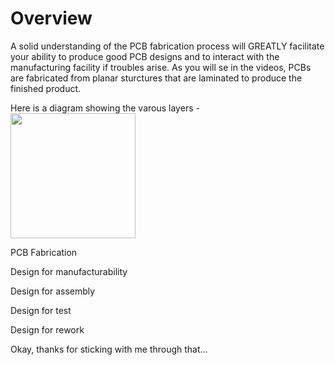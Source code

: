 # Overview
A solid understanding of the PCB fabrication process will GREATLY facilitate your ability to produce good PCB designs and to interact with the manufacturing facility if troubles arise. As you will se in the videos, PCBs are fabricated from planar sturctures that are laminated to produce the finished product.

Here is a diagram showing the varous layers -
<img width="200" src="../../4-layer.png">

PCB Fabrication

Design for manufacturability

Design for assembly

Design for test

Design for rework

Okay, thanks for sticking with me through that...

